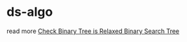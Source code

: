 # ds-algo

read more [Check Binary Tree is Relaxed Binary Search Tree](https://wesome.org/check-binary-tree-relaxed-binary-search-tree)